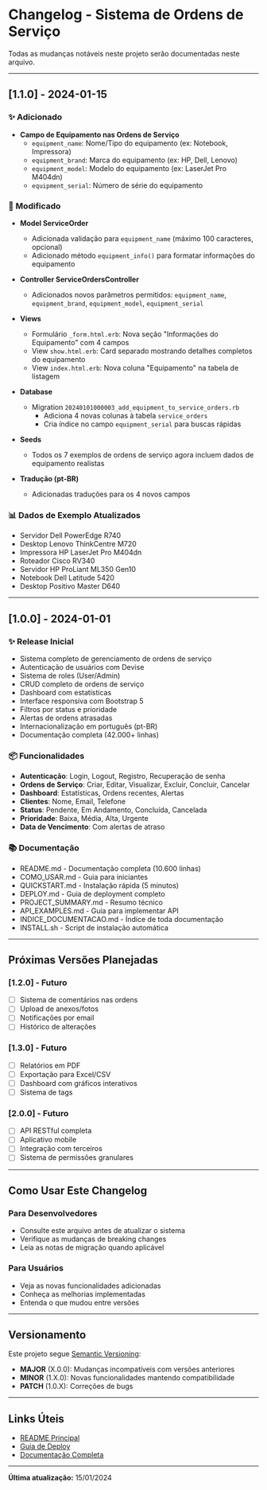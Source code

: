# Changelog - Sistema de Ordens de Serviço

Todas as mudanças notáveis neste projeto serão documentadas neste arquivo.

---

## [1.1.0] - 2024-01-15

### ✨ Adicionado
- **Campo de Equipamento nas Ordens de Serviço**
  - `equipment_name`: Nome/Tipo do equipamento (ex: Notebook, Impressora)
  - `equipment_brand`: Marca do equipamento (ex: HP, Dell, Lenovo)
  - `equipment_model`: Modelo do equipamento (ex: LaserJet Pro M404dn)
  - `equipment_serial`: Número de série do equipamento

### 🔄 Modificado
- **Model ServiceOrder**
  - Adicionada validação para `equipment_name` (máximo 100 caracteres, opcional)
  - Adicionado método `equipment_info()` para formatar informações do equipamento
  
- **Controller ServiceOrdersController**
  - Adicionados novos parâmetros permitidos: `equipment_name`, `equipment_brand`, `equipment_model`, `equipment_serial`
  
- **Views**
  - Formulário `_form.html.erb`: Nova seção "Informações do Equipamento" com 4 campos
  - View `show.html.erb`: Card separado mostrando detalhes completos do equipamento
  - View `index.html.erb`: Nova coluna "Equipamento" na tabela de listagem
  
- **Database**
  - Migration `20240101000003_add_equipment_to_service_orders.rb`
    - Adiciona 4 novas colunas à tabela `service_orders`
    - Cria índice no campo `equipment_serial` para buscas rápidas
  
- **Seeds**
  - Todos os 7 exemplos de ordens de serviço agora incluem dados de equipamento realistas
  
- **Tradução (pt-BR)**
  - Adicionadas traduções para os 4 novos campos

### 📊 Dados de Exemplo Atualizados
- Servidor Dell PowerEdge R740
- Desktop Lenovo ThinkCentre M720
- Impressora HP LaserJet Pro M404dn
- Roteador Cisco RV340
- Servidor HP ProLiant ML350 Gen10
- Notebook Dell Latitude 5420
- Desktop Positivo Master D640

---

## [1.0.0] - 2024-01-01

### ✨ Release Inicial
- Sistema completo de gerenciamento de ordens de serviço
- Autenticação de usuários com Devise
- Sistema de roles (User/Admin)
- CRUD completo de ordens de serviço
- Dashboard com estatísticas
- Interface responsiva com Bootstrap 5
- Filtros por status e prioridade
- Alertas de ordens atrasadas
- Internacionalização em português (pt-BR)
- Documentação completa (42.000+ linhas)

### 📦 Funcionalidades
- **Autenticação**: Login, Logout, Registro, Recuperação de senha
- **Ordens de Serviço**: Criar, Editar, Visualizar, Excluir, Concluir, Cancelar
- **Dashboard**: Estatísticas, Ordens recentes, Alertas
- **Clientes**: Nome, Email, Telefone
- **Status**: Pendente, Em Andamento, Concluída, Cancelada
- **Prioridade**: Baixa, Média, Alta, Urgente
- **Data de Vencimento**: Com alertas de atraso

### 📚 Documentação
- README.md - Documentação completa (10.600 linhas)
- COMO_USAR.md - Guia para iniciantes
- QUICKSTART.md - Instalação rápida (5 minutos)
- DEPLOY.md - Guia de deployment completo
- PROJECT_SUMMARY.md - Resumo técnico
- API_EXAMPLES.md - Guia para implementar API
- INDICE_DOCUMENTACAO.md - Índice de toda documentação
- INSTALL.sh - Script de instalação automática

---

## Próximas Versões Planejadas

### [1.2.0] - Futuro
- [ ] Sistema de comentários nas ordens
- [ ] Upload de anexos/fotos
- [ ] Notificações por email
- [ ] Histórico de alterações

### [1.3.0] - Futuro
- [ ] Relatórios em PDF
- [ ] Exportação para Excel/CSV
- [ ] Dashboard com gráficos interativos
- [ ] Sistema de tags

### [2.0.0] - Futuro
- [ ] API RESTful completa
- [ ] Aplicativo mobile
- [ ] Integração com terceiros
- [ ] Sistema de permissões granulares

---

## Como Usar Este Changelog

### Para Desenvolvedores
- Consulte este arquivo antes de atualizar o sistema
- Verifique as mudanças de breaking changes
- Leia as notas de migração quando aplicável

### Para Usuários
- Veja as novas funcionalidades adicionadas
- Conheça as melhorias implementadas
- Entenda o que mudou entre versões

---

## Versionamento

Este projeto segue [Semantic Versioning](https://semver.org/):

- **MAJOR** (X.0.0): Mudanças incompatíveis com versões anteriores
- **MINOR** (1.X.0): Novas funcionalidades mantendo compatibilidade
- **PATCH** (1.0.X): Correções de bugs

---

## Links Úteis

- [README Principal](README.md)
- [Guia de Deploy](DEPLOY.md)
- [Documentação Completa](INDICE_DOCUMENTACAO.md)

---

**Última atualização:** 15/01/2024
